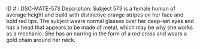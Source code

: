ID # : DSC-MATE-573
Description: Subject 573 is a female human of average height and build with distinctive orange stripes on her face and bold red lips. The subject wears normal glasses over her deep-set eyes and has a head that appears to be made of metal, which may be why she works as a mechanic. She has an earring in the form of a red cross and wears a gold chain around her neck.
